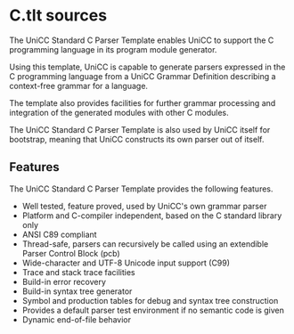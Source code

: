 # C.tlt sources

The UniCC Standard C Parser Template enables UniCC to support the C programming
language in its program module generator.

Using this template, UniCC is capable to generate parsers expressed in the
C programming language from a UniCC Grammar Definition describing a context-free
grammar for a language.

The template also provides facilities for further grammar processing and
integration of the generated modules with other C modules.

The UniCC Standard C Parser Template is also used by UniCC itself for bootstrap,
meaning that UniCC constructs its own parser out of itself.

## Features

The UniCC Standard C Parser Template provides the following features.

- Well tested, feature proved, used by UniCC's own grammar parser
- Platform and C-compiler independent, based on the C standard library only
- ANSI C89 compliant
- Thread-safe, parsers can recursively be called using an extendible
  Parser Control Block (pcb)
- Wide-character and UTF-8 Unicode input support (C99)
- Trace and stack trace facilities
- Build-in error recovery
- Build-in syntax tree generator
- Symbol and production tables for debug and syntax tree construction
- Provides a default parser test environment if no semantic code is given
- Dynamic end-of-file behavior
